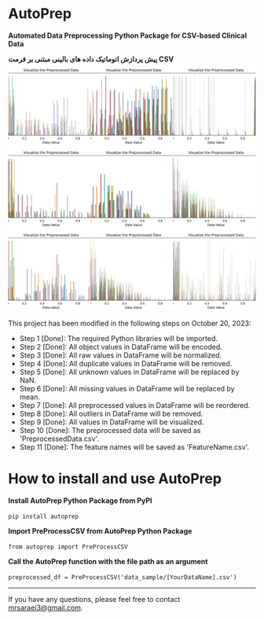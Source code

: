 # AutoPrep
**Automated Data Preprocessing Python Package for CSV-based Clinical Data**

**پیش پردازش اتوماتیک داده های بالینی مبتنی بر فرمت CSV**
![VisualizePreprocessedData](docs/AutoPrep.jpg)

This project has been modified in the following steps on October 20, 2023:

* Step 1 [Done]: The required Python libraries will be imported.
* Step 2 [Done]: All object values in DataFrame will be encoded.
* Step 3 [Done]: All raw values in DataFrame will be normalized.
* Step 4 [Done]: All duplicate values in DataFrame will be removed.
* Step 5 [Done]: All unknown values in DataFrame will be replaced by NaN.
* Step 6 [Done]: All missing values in DataFrame will be replaced by mean.
* Step 7 [Done]: All preprocessed values in DataFrame will be reordered.
* Step 8 [Done]: All outliers in DataFrame will be removed.
* Step 9 [Done]: All values in DataFrame will be visualized.
* Step 10 [Done]: The preprocessed data will be saved as 'PreprocessedData.csv'.
* Step 11 [Done]: The feature names will be saved as 'FeatureName.csv'.

# How to install and use AutoPrep

**Install AutoPrep Python Package from PyPI**

```pip install autoprep```

**Import PreProcessCSV from AutoPrep Python Package**

```from autoprep import PreProcessCSV```

**Call the AutoPrep function with the file path as an argument**

```preprocessed_df = PreProcessCSV('data_sample/[YourDataName].csv')```

---
If you have any questions, please feel free to contact mrsaraei3@gmail.com.
